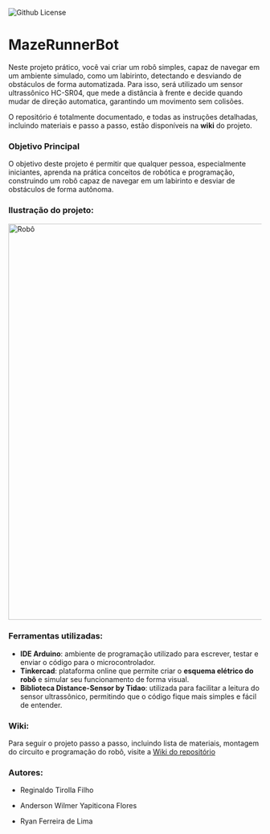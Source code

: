 ![Github License](https://img.shields.io/github/license/reginaldotfilho/mazeRunner-arduino?style=for-the-badge
)

<h1 align=>MazeRunnerBot</h1>

Neste projeto prático, você vai criar um robô simples, capaz de navegar em um ambiente simulado, como um labirinto, detectando e desviando de obstáculos de forma automatizada. Para isso, será utilizado um sensor ultrassônico HC-SR04, que mede a distância à frente e decide quando mudar de direção automatica, garantindo um movimento sem colisões.

O repositório é totalmente documentado, e todas as instruções detalhadas, incluindo materiais e passo a passo, estão disponíveis na **wiki** do projeto.

<h3 align=>Objetivo Principal</h3>

O objetivo deste projeto é permitir que qualquer pessoa, especialmente iniciantes, aprenda na prática conceitos de robótica e programação, construindo um robô capaz de navegar em um labirinto e desviar de obstáculos de forma autônoma.
<h3 align=>Ilustração do projeto: </h3>

<img width="940" height="788" alt="Robô" src="https://github.com/user-attachments/assets/7b43e8a2-73fe-4299-9d5a-f639f7fabc89" />

<h3 align=>Ferramentas utilizadas: </h3>

- **IDE Arduino**: ambiente de programação utilizado para escrever, testar e enviar o código para o microcontrolador.  
- **Tinkercad**: plataforma online que permite criar o **esquema elétrico do robô** e simular seu funcionamento de forma visual.  
- **Biblioteca Distance-Sensor by Tidao**: utilizada para facilitar a leitura do sensor ultrassônico, permitindo que o código fique mais simples e fácil de entender.

<h3 align=>Wiki:</h3>

Para seguir o projeto passo a passo, incluindo lista de materiais, montagem do circuito e programação do robô, visite a [Wiki do repositório](https://github.com/reginaldotfilho/MazeRunnerBot-arduino/wiki)

<h3 align=>Autores:</h3> 

- Reginaldo Tirolla Filho

- Anderson Wilmer Yapiticona Flores

- Ryan Ferreira de Lima



